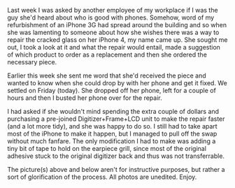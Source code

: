 Last week I was asked by another employee of my workplace if I was the guy she'd heard about who is good with phones. Somehow, word of my refurbishment of an iPhone 3G had spread around the building and so when she was lamenting to someone about how she wishes there was a way to repair the cracked glass on her iPhone 4, my name came up. She sought me out, I took a look at it and what the repair would entail, made a suggestion of which product to order as a replacement and then she ordered the necessary piece.

Earlier this week she sent me word that she'd received the piece and wanted to know when she could drop by with her phone and get it fixed. We settled on Friday (today). She dropped off her phone, left for a couple of hours and then I busted her phone over for the repair.

I had asked if she wouldn't mind spending the extra couple of dollars and purchasing a pre-joined Digitizer+Frame+LCD unit to make the repair faster (and a lot more tidy), and she was happy to do so. I still had to take apart most of the iPhone to make it happen, but I managed to pull off the swap without much fanfare. The only modification I had to make was adding a tiny bit of tape to hold on the earpiece grill, since most of the original adhesive stuck to the original digitizer back and thus was not transferrable.

The picture(s) above and below aren't for instructive purposes, but rather a sort of glorification of the process. All photos are unedited. Enjoy.